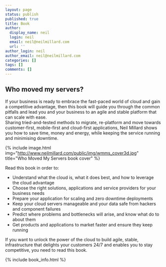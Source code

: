 ```yaml
---
layout: page
status: publish
published: true
title: Book
author:
  display_name: neil
  login: neil
  email: neil@neilmillard.com
  url: ''
author_login: neil
author_email: neil@neilmillard.com
categories: []
tags: []
comments: []
---
```

Who moved my servers?
--------------
If your business is ready to embrace the fast-paced world of cloud and
gain a competitive advantage, then this book will guide you through the common pitfalls and lead you
 and your business to an agile and stable platform that can scale with ease.  
Sharing tried-and-tested methods to migrate, re-platform and move towards customer-first, mobile-first and 
cloud-first applications, Neil Millard shows you how to save time, money and energy, while keeping the 
service running and minimising downtime.  

{% include image.html
      img="http://www.neilmillard.com/public/img/wmms_cover3d.jpg"
      title="Who Moved My Servers book cover" %}

Read this book in order to:
* Understand what the cloud is, what it does best, and how to leverage the cloud advantage
* Choose the right solutions, applications and service providers for your business needs
* Prepare your application for scaling and zero downtime deployments
* Keep your cloud servers manageable and your data safe from hackers and component failures
* Predict where problems and bottlenecks will arise, and know what do to about them
* Get products and applications to market faster and ensure they keep running

If you want to unlock the power of the cloud to build agile, stable, infrastructure that
 delights your customers 24/7 and enables you to stay competitive, you need to read this book.

{% include book_info.html %}
